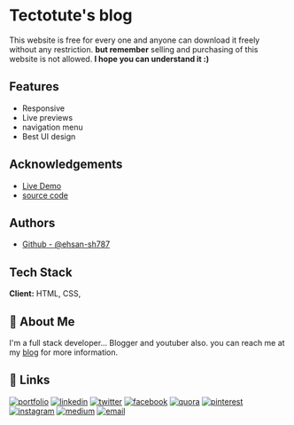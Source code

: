 
# Tectotute's blog 
This website is free for every one and anyone can download it freely without any restriction. **but remember** selling and purchasing of this website is not allowed. 
**I hope you can understand it :)** 
## Features

- Responsive
- Live previews
- navigation menu
- Best UI design


## Acknowledgements

 - [Live Demo](https://ehsan-sh787.github.io/blog/)
 - [source code](https://github.com/matiassingers/awesome-readme) 

## Authors

- [Github - @ehsan-sh787](https://www.github.com/ehsan-sh787)


## Tech Stack

**Client:** HTML, CSS,

## 🚀 About Me
I'm a full stack developer...
Blogger and youtuber also. you can reach me at my [blog](tecnotute.blogspot.com) for more information.

## 🔗 Links
[![portfolio](https://img.shields.io/badge/my_portfolio-fff?style=for-the-badge&logo=ko-fi&logoColor=000)](tecnotute.blogspot.com)
[![linkedin](https://img.shields.io/badge/linkedin-fff?style=for-the-badge&logo=linkedin&logoColor=blue)](https://pk.linkedin.com/in/ehsan-shahid-95346921a?trk=profile-badge)
[![twitter](https://img.shields.io/badge/twitter-fff?style=for-the-badge&logo=twitter&logoColor=blue)](https://twitter.com/ehsanshahid17)
[![facebook](https://img.shields.io/badge/facebook-fff?style=for-the-badge&logo=facebook&logoColor=blue)](https://web.facebook.com/shahid.hamid.1460/)
[![quora](https://img.shields.io/badge/quora-fff?style=for-the-badge&logo=quora&logoColor=red)](tecnotute.quora.com)
[![pinterest](https://img.shields.io/badge/pinterest-fff?style=for-the-badge&logo=pinterest&logoColor=red)](tecnotute.pinterest.com)
[![instagram](https://img.shields.io/badge/intagram-fff?style=for-the-badge&logo=instagram&logoColor=#3f729b)](https://twitter.com/ehsansh787)
[![medium](https://img.shields.io/badge/medium-fff?style=for-the-badge&logo=medium&logoColor=black)](tecnotute.medium.com)
[![email](https://img.shields.io/badge/Gmail-fff?style=for-the-badge&logo=gmail&logoColor=red)](Ehsanshahid787@gmail.com)

